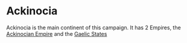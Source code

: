 # Ackinocia
Ackinocia is the main continent of this campaign. It has 2 Empires, the [Ackinocian Empire](./Ackinocian%20Empire/Ackinocian%20Empire.md)  and the [Gaelic States](./Gaelic%20States/Gaelic%20States.md)  